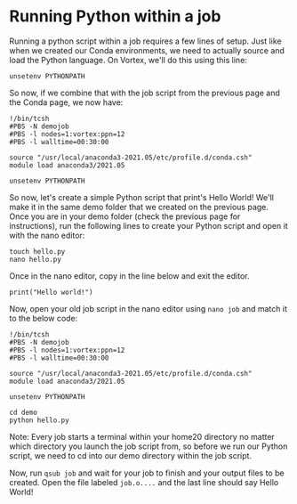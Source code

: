 # Running Python within a job

Running a python script within a job requires a few lines of setup. Just like when we created our Conda environments, we need to actually source and load the Python language. On Vortex, we'll do this using this line:

```
unsetenv PYTHONPATH
```

So now, if we combine that with the job script from the previous page and the Conda page, we now have:

```
!/bin/tcsh
#PBS -N demojob
#PBS -l nodes=1:vortex:ppn=12
#PBS -l walltime=00:30:00

source "/usr/local/anaconda3-2021.05/etc/profile.d/conda.csh"
module load anaconda3/2021.05

unsetenv PYTHONPATH
```

So now, let's create a simple Python script that print's Hello World! We'll make it in the same demo folder that we created on the previous page. Once you are in your demo folder (check the previous page for instructions), run the following lines to create your Python script and open it with the nano editor:

```
touch hello.py
nano hello.py
```

Once in the nano editor, copy in the line below and exit the editor.

```
print("Hello world!")
```

Now, open your old job script in the nano editor using `nano job` and match it to the below code:

```
!/bin/tcsh
#PBS -N demojob
#PBS -l nodes=1:vortex:ppn=12
#PBS -l walltime=00:30:00

source "/usr/local/anaconda3-2021.05/etc/profile.d/conda.csh"
module load anaconda3/2021.05

unsetenv PYTHONPATH

cd demo
python hello.py
```

Note: Every job starts a terminal within your home20 directory no matter which directory you launch the job script from, so before we run our Python script, we need to cd into our demo directory within the job script.

Now, run `qsub job` and wait for your job to finish and your output files to be created. Open the file labeled `job.o....` and the last line should say Hello World!
